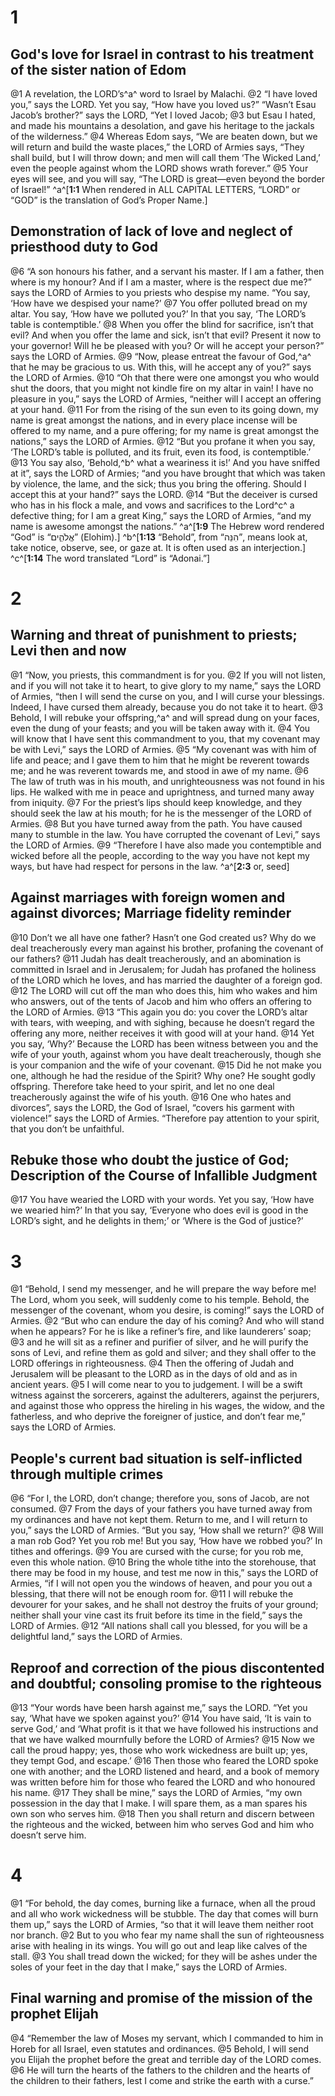 # 1 
## God's love for Israel in contrast to his treatment of the sister nation of Edom
@1 A revelation, the LORD’s^a^ word to Israel by Malachi. @2 “I have loved you,” says the LORD. Yet you say, “How have you loved us?” “Wasn’t Esau Jacob’s brother?” says the LORD, “Yet I loved Jacob; @3 but Esau I hated, and made his mountains a desolation, and gave his heritage to the jackals of the wilderness.” @4 Whereas Edom says, “We are beaten down, but we will return and build the waste places,” the LORD of Armies says, “They shall build, but I will throw down; and men will call them ‘The Wicked Land,’ even the people against whom the LORD shows wrath forever.” @5 Your eyes will see, and you will say, “The LORD is great—even beyond the border of Israel!”
^a^[**1:1** When rendered in ALL CAPITAL LETTERS, “LORD” or “GOD” is the translation of God’s Proper Name.]

## Demonstration of lack of love and neglect of priesthood duty to God
@6 “A son honours his father, and a servant his master. If I am a father, then where is my honour? And if I am a master, where is the respect due me?” says the LORD of Armies to you priests who despise my name. “You say, ‘How have we despised your name?’ @7 You offer polluted bread on my altar. You say, ‘How have we polluted you?’ In that you say, ‘The LORD’s table is contemptible.’ @8 When you offer the blind for sacrifice, isn’t that evil? And when you offer the lame and sick, isn’t that evil? Present it now to your governor! Will he be pleased with you? Or will he accept your person?” says the LORD of Armies. @9 “Now, please entreat the favour of God,^a^ that he may be gracious to us. With this, will he accept any of you?” says the LORD of Armies. @10 “Oh that there were one amongst you who would shut the doors, that you might not kindle fire on my altar in vain! I have no pleasure in you,” says the LORD of Armies, “neither will I accept an offering at your hand. @11 For from the rising of the sun even to its going down, my name is great amongst the nations, and in every place incense will be offered to my name, and a pure offering; for my name is great amongst the nations,” says the LORD of Armies. @12 “But you profane it when you say, ‘The LORD’s table is polluted, and its fruit, even its food, is contemptible.’ @13 You say also, ‘Behold,^b^ what a weariness it is!’ And you have sniffed at it”, says the LORD of Armies; “and you have brought that which was taken by violence, the lame, and the sick; thus you bring the offering. Should I accept this at your hand?” says the LORD. @14 “But the deceiver is cursed who has in his flock a male, and vows and sacrifices to the Lord^c^ a defective thing; for I am a great King,” says the LORD of Armies, “and my name is awesome amongst the nations.”
^a^[**1:9** The Hebrew word rendered “God” is “אֱלֹהִ֑ים” (Elohim).] ^b^[**1:13** “Behold”, from “הִנֵּה”, means look at, take notice, observe, see, or gaze at. It is often used as an interjection.] ^c^[**1:14** The word translated “Lord” is “Adonai.”]

# 2 
## Warning and threat of punishment to priests; Levi then and now
@1 “Now, you priests, this commandment is for you. @2 If you will not listen, and if you will not take it to heart, to give glory to my name,” says the LORD of Armies, “then I will send the curse on you, and I will curse your blessings. Indeed, I have cursed them already, because you do not take it to heart. @3 Behold, I will rebuke your offspring,^a^ and will spread dung on your faces, even the dung of your feasts; and you will be taken away with it. @4 You will know that I have sent this commandment to you, that my covenant may be with Levi,” says the LORD of Armies. @5 “My covenant was with him of life and peace; and I gave them to him that he might be reverent towards me; and he was reverent towards me, and stood in awe of my name. @6 The law of truth was in his mouth, and unrighteousness was not found in his lips. He walked with me in peace and uprightness, and turned many away from iniquity. @7 For the priest’s lips should keep knowledge, and they should seek the law at his mouth; for he is the messenger of the LORD of Armies. @8 But you have turned away from the path. You have caused many to stumble in the law. You have corrupted the covenant of Levi,” says the LORD of Armies. @9 “Therefore I have also made you contemptible and wicked before all the people, according to the way you have not kept my ways, but have had respect for persons in the law.
^a^[**2:3** or, seed]

## Against marriages with foreign women and against divorces; Marriage fidelity reminder
@10 Don’t we all have one father? Hasn’t one God created us? Why do we deal treacherously every man against his brother, profaning the covenant of our fathers? @11 Judah has dealt treacherously, and an abomination is committed in Israel and in Jerusalem; for Judah has profaned the holiness of the LORD which he loves, and has married the daughter of a foreign god. @12 The LORD will cut off the man who does this, him who wakes and him who answers, out of the tents of Jacob and him who offers an offering to the LORD of Armies. @13 “This again you do: you cover the LORD’s altar with tears, with weeping, and with sighing, because he doesn’t regard the offering any more, neither receives it with good will at your hand. @14 Yet you say, ‘Why?’ Because the LORD has been witness between you and the wife of your youth, against whom you have dealt treacherously, though she is your companion and the wife of your covenant. @15 Did he not make you one, although he had the residue of the Spirit? Why one? He sought godly offspring. Therefore take heed to your spirit, and let no one deal treacherously against the wife of his youth. @16 One who hates and divorces”, says the LORD, the God of Israel, “covers his garment with violence!” says the LORD of Armies. “Therefore pay attention to your spirit, that you don’t be unfaithful.

## Rebuke those who doubt the justice of God; Description of the Course of Infallible Judgment
@17 You have wearied the LORD with your words. Yet you say, ‘How have we wearied him?’ In that you say, ‘Everyone who does evil is good in the LORD’s sight, and he delights in them;’ or ‘Where is the God of justice?’ 

# 3 
@1 “Behold, I send my messenger, and he will prepare the way before me! The Lord, whom you seek, will suddenly come to his temple. Behold, the messenger of the covenant, whom you desire, is coming!” says the LORD of Armies. @2 “But who can endure the day of his coming? And who will stand when he appears? For he is like a refiner’s fire, and like launderers’ soap; @3 and he will sit as a refiner and purifier of silver, and he will purify the sons of Levi, and refine them as gold and silver; and they shall offer to the LORD offerings in righteousness. @4 Then the offering of Judah and Jerusalem will be pleasant to the LORD as in the days of old and as in ancient years. @5 I will come near to you to judgement. I will be a swift witness against the sorcerers, against the adulterers, against the perjurers, and against those who oppress the hireling in his wages, the widow, and the fatherless, and who deprive the foreigner of justice, and don’t fear me,” says the LORD of Armies.

## People's current bad situation is self-inflicted through multiple crimes
@6 “For I, the LORD, don’t change; therefore you, sons of Jacob, are not consumed. @7 From the days of your fathers you have turned away from my ordinances and have not kept them. Return to me, and I will return to you,” says the LORD of Armies. “But you say, ‘How shall we return?’ @8 Will a man rob God? Yet you rob me! But you say, ‘How have we robbed you?’ In tithes and offerings. @9 You are cursed with the curse; for you rob me, even this whole nation. @10 Bring the whole tithe into the storehouse, that there may be food in my house, and test me now in this,” says the LORD of Armies, “if I will not open you the windows of heaven, and pour you out a blessing, that there will not be enough room for. @11 I will rebuke the devourer for your sakes, and he shall not destroy the fruits of your ground; neither shall your vine cast its fruit before its time in the field,” says the LORD of Armies. @12 “All nations shall call you blessed, for you will be a delightful land,” says the LORD of Armies.

## Reproof and correction of the pious discontented and doubtful; consoling promise to the righteous
@13 “Your words have been harsh against me,” says the LORD. “Yet you say, ‘What have we spoken against you?’ @14 You have said, ‘It is vain to serve God,’ and ‘What profit is it that we have followed his instructions and that we have walked mournfully before the LORD of Armies? @15 Now we call the proud happy; yes, those who work wickedness are built up; yes, they tempt God, and escape.’ @16 Then those who feared the LORD spoke one with another; and the LORD listened and heard, and a book of memory was written before him for those who feared the LORD and who honoured his name. @17 They shall be mine,” says the LORD of Armies, “my own possession in the day that I make. I will spare them, as a man spares his own son who serves him. @18 Then you shall return and discern between the righteous and the wicked, between him who serves God and him who doesn’t serve him. 

# 4 
@1 “For behold, the day comes, burning like a furnace, when all the proud and all who work wickedness will be stubble. The day that comes will burn them up,” says the LORD of Armies, “so that it will leave them neither root nor branch. @2 But to you who fear my name shall the sun of righteousness arise with healing in its wings. You will go out and leap like calves of the stall. @3 You shall tread down the wicked; for they will be ashes under the soles of your feet in the day that I make,” says the LORD of Armies.

## Final warning and promise of the mission of the prophet Elijah
@4 “Remember the law of Moses my servant, which I commanded to him in Horeb for all Israel, even statutes and ordinances. @5 Behold, I will send you Elijah the prophet before the great and terrible day of the LORD comes. @6 He will turn the hearts of the fathers to the children and the hearts of the children to their fathers, lest I come and strike the earth with a curse.” 